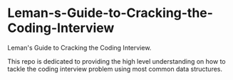 # Leman-s-Guide-to-Cracking-the-Coding-Interview
Leman's Guide to Cracking the Coding Interview.

This repo is dedicated to providing the high level understanding on how to tackle the coding interview problem using most common data structures.
